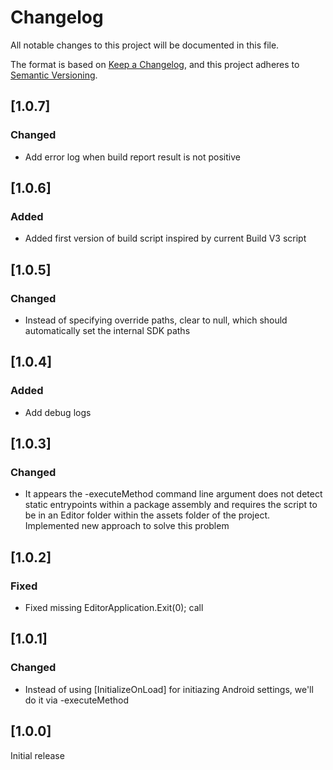 # Changelog

All notable changes to this project will be documented in this file.

The format is based on [Keep a Changelog](https://keepachangelog.com/en/1.1.0/),
and this project adheres to [Semantic Versioning](https://semver.org/spec/v2.0.0.html).

## [1.0.7]

### Changed

- Add error log when build report result is not positive

## [1.0.6]

### Added

- Added first version of build script inspired by current Build V3 script

## [1.0.5]

### Changed

- Instead of specifying override paths, clear to null, which should automatically set the internal SDK paths

## [1.0.4]

### Added

- Add debug logs

## [1.0.3]

### Changed

- It appears the -executeMethod command line argument does not detect static entrypoints within a package assembly and requires the script to be in an Editor folder within the assets folder of the project. Implemented new approach to solve this problem

## [1.0.2]

### Fixed

- Fixed missing EditorApplication.Exit(0); call

## [1.0.1]

### Changed

- Instead of using [InitializeOnLoad] for initiazing Android settings, we'll do it via -executeMethod

## [1.0.0]

Initial release